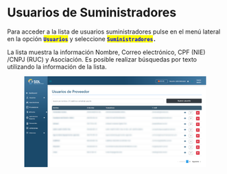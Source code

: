 # Usuarios de Suministradores

Para acceder a la lista de usuarios suministradores pulse en el menú lateral en la opción <mark style="color:blue;">**`Usuarios`**</mark> y seleccione <mark style="color:blue;">**`Suministradores`**</mark>**`.`**

La lista muestra la información Nombre, Correo electrónico, CPF (NIE) /CNPJ (RUC) y Asociación. Es posible realizar búsquedas por texto utilizando la información de la lista.

<figure><img src="../../../../.gitbook/assets/us-forn.png" alt=""><figcaption></figcaption></figure>
